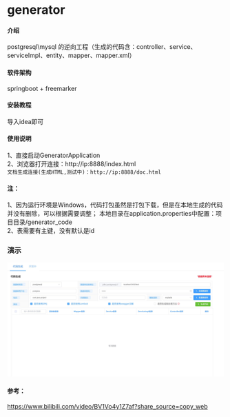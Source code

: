 # generator

#### 介绍
postgresql\mysql 的逆向工程（生成的代码含：controller、service、serviceImpl、entity、mapper、mapper.xml）  

#### 软件架构
springboot + freemarker  


#### 安装教程
导入idea即可  

#### 使用说明
1、直接启动GeneratorApplication  
2、浏览器打开连接：http://ip:8888/index.html  
``
文档生成连接(生成HTML,测试中)：http://ip:8888/doc.html
`` 


#### 注：
1、因为运行环境是Windows，代码打包虽然是打包下载，但是在本地生成的代码并没有删除，可以根据需要调整；
本地目录在application.properties中配置：项目目录/generator_code  
2、表需要有主键，没有默认是id  

### 演示
![逆向工程](src/main/resources/static/img/index.jpg)


#### 参考：
https://www.bilibili.com/video/BV1Vo4y1Z7af?share_source=copy_web  